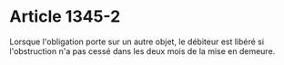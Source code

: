 # Article 1345-2

<p>Lorsque l'obligation porte sur un autre objet, le débiteur est libéré si l'obstruction n'a pas cessé dans les deux mois de la mise en demeure.</p>
